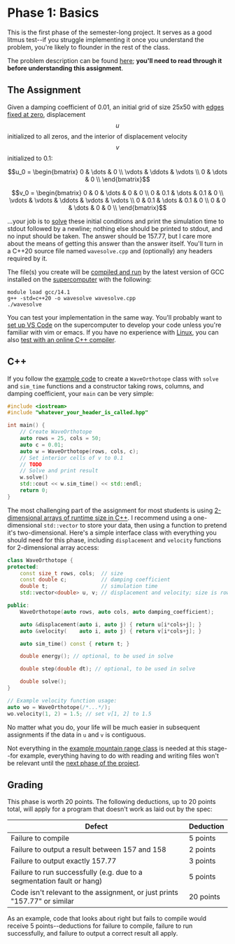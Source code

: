 ---
---

# Phase 1: Basics

This is the first phase of the semester-long project. It serves as a good litmus test--if you struggle implementing it once you understand the problem, you're likely to flounder in the rest of the class.

The problem description can be found [here](overview.md); **you'll need to read through it before understanding this assignment**.



## The Assignment

Given a damping coefficient of 0.01, an initial grid of size 25x50 with [edges fixed at zero](https://en.wikipedia.org/wiki/Dirichlet_boundary_condition), displacement $$u$$ initialized to all zeros, and the interior of displacement velocity $$v$$ initialized to 0.1:

$$u_0 = \begin{bmatrix}
    0      & \dots  & 0      \\
    \vdots & \ddots & \vdots \\
    0      & \dots  & 0      \\
\end{bmatrix}$$

$$v_0 = \begin{bmatrix}
    0      & 0      & \dots  & 0      & 0      \\
    0      & 0.1    & \dots  & 0.1    & 0      \\
    \vdots & \vdots & \ddots & \vdots & \vdots \\
    0      & 0.1    & \dots  & 0.1    & 0      \\
    0      & 0      & \dots  & 0      & 0      \\
\end{bmatrix}$$

...your job is to [solve](overview.md#running-the-simulation) these initial conditions and print the simulation time to stdout followed by a newline; nothing else should be printed to stdout, and no input should be taken. The answer should be 157.77, but I care more about the means of getting this answer than the answer itself. You'll turn in a C++20 source file named `wavesolve.cpp` and (optionally) any headers required by it.

The file(s) you create will be [compiled and run](../resources.md#compilation) by the latest version of GCC installed on the [supercomputer](https://rc.byu.edu) with the following:

```shell
module load gcc/14.1
g++ -std=c++20 -o wavesolve wavesolve.cpp
./wavesolve
```

You can test your implementation in the same way. You'll probably want to [set up VS Code](../resources.md#programming) on the supercomputer to develop your code unless you're familiar with vim or emacs. If you have no experience with [Linux](../lessons/2.md), you can also [test with an online C++ compiler](../resources.md#compilation).



## C++

If you follow the [example code](https://github.com/BYUHPC/sci-comp-course-example-cxx/blob/main/src/MountainRange.hpp) to create a `WaveOrthotope` class with `solve` and `sim_time` functions and a constructor taking rows, columns, and damping coefficient, your `main` can be very simple:

```c++
#include <iostream>
#include "whatever_your_header_is_called.hpp"

int main() {
    // Create WaveOrthotope
    auto rows = 25, cols = 50;
    auto c = 0.01;
    auto w = WaveOrthotope(rows, cols, c);
    // Set interior cells of v to 0.1
    // TODO
    // Solve and print result
    w.solve()
    std::cout << w.sim_time() << std::endl;
    return 0;
}
```

The most challenging part of the assignment for most students is using [2-dimensional arrays of runtime size in C++](https://stackoverflow.com/a/32279494). I recommend using a one-dimensional `std::vector` to store your data, then using a function to pretend it's two-dimensional. Here's a simple interface class with everything you should need for this phase, including `displacement` and `velocity` functions for 2-dimensional array access:

```c++
class WaveOrthotope {
protected:
    const size_t rows, cols;  // size
    const double c;           // damping coefficient
    double t;                 // simulation time
    std::vector<double> u, v; // displacement and velocity; size is rows*cols

public:
    WaveOrthotope(auto rows, auto cols, auto damping_coefficient);

    auto &displacement(auto i, auto j) { return u[i*cols+j]; }
    auto &velocity(    auto i, auto j) { return v[i*cols+j]; }

    auto sim_time() const { return t; }

    double energy(); // optional, to be used in solve

    double step(double dt); // optional, to be used in solve

    double solve();
}

// Example velocity function usage:
auto wo = WaveOrthotope(/*...*/);
wo.velocity(1, 2) = 1.5; // set v[1, 2] to 1.5
```

No matter what you do, your life will be much easier in subsequent assignments if the data in `u` and `v` is contiguous.

Not everything in the [example mountain range class](https://github.com/BYUHPC/sci-comp-course-example-cxx/blob/main/src/MountainRange.hpp) is needed at this stage--for example, everything having to do with reading and writing files won't be relevant until the [next phase of the project](phase2.md).



## Grading

This phase is worth 20 points. The following deductions, up to 20 points total, will apply for a program that doesn't work as laid out by the spec:

| Defect | Deduction |
| --- | --- |
| Failure to compile | 5 points |
| Failure to output a result between 157 and 158 | 2 points |
| Failure to output exactly 157.77 | 3 points |
| Failure to run successfully (e.g. due to a segmentation fault or hang) | 5 points |
| Code isn't relevant to the assignment, or just prints "157.77" or similar | 20 points |

As an example, code that looks about right but fails to compile would receive 5 points--deductions for failure to compile, failure to run successfully, and failure to output a correct result all apply.
